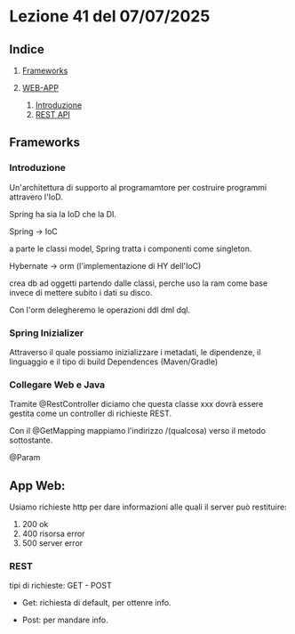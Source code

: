 # Lezione 41 del 07/07/2025

## Indice

1. [Frameworks](#frameworks)

2. [WEB-APP](#app-web)
   1. [Introduzione](#introduzione)
   2. [REST API](#rest)

## Frameworks

### Introduzione

Un'architettura di supporto al programamtore per costruire programmi attravero l'IoD.

Spring ha sia la IoD che la DI.

Spring &rarr; IoC

a parte le classi model, Spring tratta i componenti come singleton.

Hybernate &rarr; orm (l'implementazione di HY dell'IoC)

crea db ad oggetti partendo dalle classi, perche uso la ram come base invece di mettere subito i dati su disco.

Con l'orm delegheremo le operazioni ddl dml dql.

### Spring Inizializer

Attraverso il quale possiamo inizializzare i metadati, le dipendenze, il linguaggio e il tipo di build Dependences (Maven/Gradle)

### Collegare Web e Java

Tramite @RestController diciamo che questa classe xxx dovrà essere gestita come un controller di richieste REST.

Con il @GetMapping mappiamo l'indirizzo /(qualcosa) verso il metodo sottostante.

@Param

## App Web:

Usiamo richieste http per dare informazioni alle quali il server può restituire:

1. 200 ok
2. 400 risorsa error
3. 500 server error

### REST

tipi di richieste: GET - POST

- Get: richiesta di default, per ottenre info.

- Post: per mandare info.
